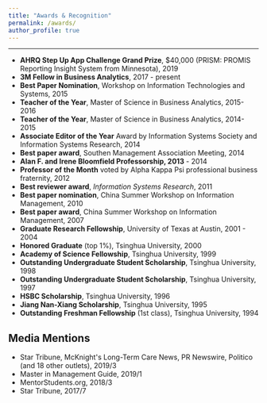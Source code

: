 ```yaml
---
title: "Awards & Recognition"  
permalink: /awards/
author_profile: true
---
```


---

- **AHRQ Step Up App Challenge Grand Prize**, $40,000 (PRISM: PROMIS Reporting Insight System from Minnesota), 2019           
- **3M Fellow in Business Analytics**, 2017 - present      
- **Best Paper Nomination**, Workshop on Information Technologies and Systems, 2015           
- **Teacher of the Year**, Master of Science in Business Analytics, 2015-2016           
- **Teacher of the Year**, Master of Science in Business Analytics, 2014-2015           
- **Associate Editor of the Year** Award by Information Systems Society and Information Systems Research, 2014           
- **Best paper award**, Southen Management Association Meeting, 2014           
- **Alan F. and Irene Bloomfield Professorship, 2013** - 2014    
- **Professor of the Month** voted by Alpha Kappa Psi professional business fraternity, 2012           
- **Best reviewer award**, *Information Systems Research*, 2011           
- **Best paper nomination**, China Summer Workshop on Information Management, 2010           
- **Best paper award**, China Summer Workshop on Information Management, 2007    
- **Graduate Research Fellowship**, University of Texas at Austin, 2001 - 2004    
- **Honored Graduate** (top 1%), Tsinghua University, 2000           
- **Academy of Science Fellowship**, Tsinghua University, 1999           
- **Outstanding Undergraduate Student Scholarship**, Tsinghua University, 1998           
- **Outstanding Undergraduate Student Scholarship**, Tsinghua University, 1997           
- **HSBC Scholarship**, Tsinghua University, 1996           
- **Jiang Nan-Xiang Scholarship**, Tsinghua University, 1995           
- **Outstanding Freshman Fellowship** (1st class), Tsinghua University, 1994           

## Media Mentions

- Star Tribune, McKnight's Long-Term Care News, PR Newswire, Politico (and 18 other outlets), 2019/3           
- Master in Management Guide, 2019/1           
- MentorStudents.org, 2018/3           
- Star Tribune, 2017/7           
